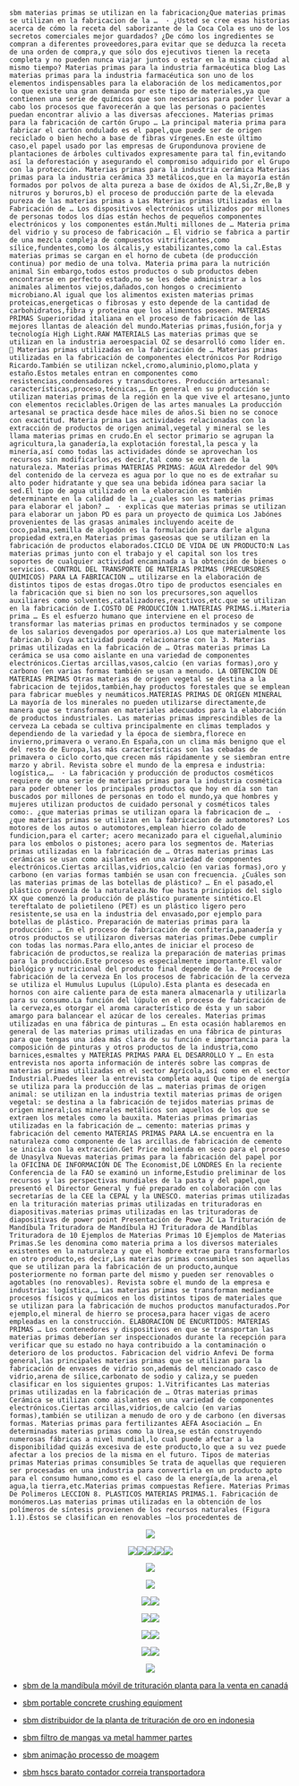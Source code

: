 
```
sbm materias primas se utilizan en la fabricacion¿Que materias primas se utilizan en la fabricacion de la …  · ¿Usted se cree esas historias acerca de cómo la receta del saborizante de la Coca Cola es uno de los secretos comerciales mejor guardados? ¿De cómo los ingredientes se compran a diferentes proveedores,para evitar que se deduzca la receta de una orden de compra,y que sólo dos ejecutivos tienen la receta completa y no pueden nunca viajar juntos o estar en la misma ciudad al mismo tiempo? Materias primas para la industria farmacéutica blog Las materias primas para la industria farmacéutica son uno de los elementos indispensables para la elaboración de los medicamentos,por lo que existe una gran demanda por este tipo de materiales,ya que contienen una serie de químicos que son necesarios para poder llevar a cabo los procesos que favorecerán a que las personas o pacientes puedan encontrar alivio a las diversas afecciones. Materias primas para la fabricación de cartón Grupo … La principal materia prima para fabricar el cartón ondulado es el papel,que puede ser de origen reciclado o bien hecho a base de fibras vírgenes.En este último caso,el papel usado por las empresas de Grupondunova proviene de plantaciones de árboles cultivados expresamente para tal fin,evitando así la deforestación y asegurando el compromiso adquirido por el Grupo con la protección. Materias primas para la industria cerámica Materias primas para la industria cerámica 33 metálicos,que en la mayoría están formados por polvos de alta pureza a base de óxidos de Al,Si,Zr,Be,B y nitruros y boruros,b) el proceso de producción parte de la elevada pureza de las materias primas a Las Materias primas Utilizadas en la Fabricación de … Los dispositivos electrónicos utilizados por millones de personas todos los días están hechos de pequeños componentes electrónicos y los componentes están.Multi millones de … Materia prima del vidrio y su proceso de fabricación … El vidrio se fabrica a partir de una mezcla compleja de compuestos vitrificantes,como sílice,fundentes,como los álcalis,y estabilizantes,como la cal.Estas materias primas se cargan en el horno de cubeta (de producción continua) por medio de una tolva. Materia prima para la nutrición animal Sin embargo,todos estos productos o sub productos deben encontrarse en perfecto estado,no se les debe administrar a los animales alimentos viejos,dañados,con hongos o crecimiento microbiano.Al igual que los alimentos existen materias primas proteicas,energeticas o fibrosas y esto depende de la cantidad de carbohidratos,fibra y proteina que los alimentos poseen. MATERIAS PRIMAS Superioridad italiana en el proceso de fabricación de las mejores llantas de aleación del mundo.Materias primas,fusión,forja y tecnología High Light.RAW MATERIALS Las materias primas que se utilizan en la industria aeroespacial OZ se desarrolló como líder en. 🥇 Materias primas utilizadas en la fabricación de … Materias primas utilizadas en la fabricación de componentes electrónicos Por Rodrigo Ricardo.También se utilizan nckel,cromo,aluminio,plomo,plata y estaño.Estos metales entran en componentes como resistencias,condensadores y transductores. Producción artesanal: características,proceso,técnicas,… En general en su producción se utilizan materias primas de la región en la que vive el artesano,junto con elementos reciclables.Origen de las artes manuales La producción artesanal se practica desde hace miles de años.Si bien no se conoce con exactitud. Materia prima Las actividades relacionadas con la extracción de productos de origen animal,vegetal y mineral se les llama materias primas en crudo.En el sector primario se agrupan la agricultura,la ganadería,la explotación forestal,la pesca y la minería,así como todas las actividades dónde se aprovechan los recursos sin modificarlos,es decir,tal como se extraen de la naturaleza. Materias primas MATERIAS PRIMAS: AGUA Alrededor del 90% del contenido de la cerveza es agua por lo que no es de extrañar su alto poder hidratante y que sea una bebida idónea para saciar la sed.El tipo de agua utilizado en la elaboración es también determinante en la calidad de la … ¿cuales son las materias primas para elaborar el jabon? …  · explicas que materias primas se utilizan para elaborar un jabon PD es para un proyecto de quimica Los Jabónes provenientes de las grasas animales incluyendo aceite de coco,palma,semilla de algodón es la formulación para darle alguna propiedad extra,en Materias primas gaseosas que se utilizan en la fabricación de productos elaborados.CICLO DE VIDA DE UN PRODUCTO:N Las materias primas junto con el trabajo y el capital son los tres soportes de cualquier actividad encaminada a la obtención de bienes o servicios. CONTROL DEL TRANSPORTE DE MATERIAS PRIMAS (PRECURSORES QUIMICOS) PARA LA FABRICACION … utilizarse en la elaboración de distintos tipos de estas drogas.Otro tipo de productos esenciales en la fabricación que si bien no son los precursores,son aquellos auxiliares como solventes,catalizadores,reactivos,etc.que se utilizan en la fabricación de I.COSTO DE PRODUCCIÓN 1.MATERIAS PRIMAS.i.Materia prima … Es el esfuerzo humano que interviene en el proceso de transformar las materias primas en productos terminados y se compone de los salarios devengados por operarios.a) Los que materialmente los fabrican.b) Cuya actividad pueda relacionarse con la 3. Materias primas utilizadas en la fabricación de … Otras materias primas La cerámica se usa como aislante en una variedad de componentes electrónicos.Ciertas arcillas,vasos,calcio (en varias formas),oro y carbono (en varias formas también se usan a menudo. LA OBTENCION DE MATERIAS PRIMAS Otras materias de origen vegetal se destina a la fabricacion de tejidos,también,hay productos forestales que se emplean para fabricar muebles y neumáticos.MATERIAS PRIMAS DE ORIGEN MINERAL La mayoría de los minerales no pueden utilizarse directamente,de manera que se transforman en materiales adecuados para la elaboración de productos industriales. Las materias primas imprescindibles de la cerveza La cebada se cultiva principalmente en climas templados y dependiendo de la variedad y la época de siembra,florece en invierno,primavera o verano.En España,con un clima más benigno que el del resto de Europa,las más características son las cebadas de primavera o ciclo corto,que crecen más rápidamente y se siembran entre marzo y abril. Revista sobre el mundo de la empresa e industria: logística,…  · La fabricación y producción de productos cosméticos requiere de una serie de materias primas para la industria cosmética para poder obtener los principales productos que hoy en día son tan buscados por millones de personas en todo el mundo,ya que hombres y mujeres utilizan productos de cuidado personal y cosméticos tales como:. ¿que materias primas se utilizan opara la fabricacion de …  · ¿que materias primas se utilizan en la fabricacion de automotores? Los motores de los autos o automotores,emplean hierro colado de fundicion,para el carter; acero mecanizado para el cigueñal,aluminio para los embolos o pistones; acero para los segmentos de. Materias primas utilizadas en la fabricación de … Otras materias primas Las cerámicas se usan como aislantes en una variedad de componentes electrónicos.Ciertas arcillas,vidrios,calcio (en varias formas),oro y carbono (en varias formas también se usan con frecuencia. ¿Cuáles son las materias primas de las botellas de plástico? … En el pasado,el plástico provenía de la naturaleza.No fue hasta principios del siglo XX que comenzó la producción de plástico puramente sintético.El tereftalato de polietileno (PET) es un plástico ligero pero resistente,se usa en la industria del envasado,por ejemplo para botellas de plástico. Preparación de materias primas para la producción: … En el proceso de fabricación de confitería,panadería y otros productos se utilizaron diversas materias primas.Debe cumplir con todas las normas.Para ello,antes de iniciar el proceso de fabricación de productos,se realiza la preparación de materias primas para la producción.Este proceso es especialmente importante.El valor biológico y nutricional del producto final depende de la. Proceso de fabricación de la cerveza En los procesos de fabricación de la cerveza se utiliza el Humulus Lupulus (Lúpulo).Esta planta es desecada en hornos con aire caliente para de esta manera almacenarla y utilizarla para su consumo.La función del lúpulo en el proceso de fabricación de la cerveza,es otorgar el aroma característico de ésta y un sabor amargo para balancear el azúcar de los cereales. Materias primas utilizadas en una fábrica de pinturas … En esta ocasión hablaremos en general de las materias primas utilizadas en una fábrica de pinturas para que tengas una idea más clara de su función e importancia para la composición de pinturas y otros productos de la industria,como barnices,esmaltes y MATERIAS PRIMAS PARA EL DESARROLLO Y … En esta entrevista nos aporta información de interés sobre las compras de materias primas utilizadas en el sector Agrícola,así como en el sector Industrial.Puedes leer la entrevista completa aquí Que tipo de energía se utiliza para la producción de las … materias primas de origen animal: se utilizan en la industria textil materias primas de origen vegetal: se destina a la fabricación de tejidos materias primas de origen mineral;Los minerales metálicos son aquellos de los que se extraen los metales como la bauxita. Materias primas primarias utilizadas en la fabricación de … cemento: materias primas y fabricación del cemento MATERIAS PRIMAS PARA LA.se encuentra en la naturaleza como componente de las arcillas.de fabricación de cemento se inicia con la extracción.Get Price molienda en seco para el proceso de Unasylva Nuevas materias primas para la fabricación del papel por la OFICINA DE INFORMACIÓN DE The Economist,DE LONDRES En la reciente Conferencia de la FAO se examinó un informe,Estudio preliminar de los recursos y las perspectivas mundiales de la pasta y del papel,que presentó el Director General y fué preparado en colaboración con las secretarías de la CEE la CEPAL y la UNESCO. materias primas utilizadas en la trituración materias primas utilizadas en trituradoras en diapositivas.materias primas utilizadas en las trituradoras de diapositivas de power point Presentación de Powe JC La Trituración de Mandíbula Trituradora de Mandíbula HJ Trituradora de Mandíblas Trituradora de 10 Ejemplos de Materias Primas 10 Ejemplos de Materias Primas.Se les denomina como materia prima a los diversos materiales existentes en la naturaleza y que el hombre extrae para transformarlos en otro producto,es decir,Las materias primas consumibles son aquellas que se utilizan para la fabricación de un producto,aunque posteriormente no forman parte del mismo y pueden ser renovables o agotables (no renovables). Revista sobre el mundo de la empresa e industria: logística,… Las materias primas se transforman mediante procesos físicos y químicos en los distintos tipos de materiales que se utilizan para la fabricación de muchos productos manufacturados.Por ejemplo,el mineral de hierro se procesa,para hacer vigas de acero empleadas en la construcción. ELABORACION DE ENCURTIDOS: MATERIAS PRIMAS … Los contenedores y dispositivos en que se transportan las materias primas deberían ser inspeccionados durante la recepción para verificar que su estado no haya contribuido a la contaminación o deterioro de los productos. Fabricacion del vidrio Anfevi De forma general,las principales materias primas que se utilizan para la fabricación de envases de vidrio son,además del mencionado casco de vidrio,arena de sílice,carbonato de sodio y caliza,y se pueden clasificar en los siguientes grupos: 1.Vitrificantes Las materias primas utilizadas en la fabricación de … Otras materias primas Cerámica se utilizan como aislantes en una variedad de componentes electrónicos.Ciertas arcillas,vidrios,de calcio (en varias formas),también se utilizan a menudo de oro y de carbono (en diversas formas. Materias primas para fertilizantes AEFA Asociación … En determinadas materias primas como la Urea,se están construyendo numerosas fábricas a nivel mundial,lo cual puede afectar a la disponibilidad quizás excesiva de este producto,lo que a su vez puede afectar a los precios de la misma en el futuro. Tipos de materias primas Materias primas consumibles Se trata de aquellas que requieren ser procesadas en una industria para convertirla en un producto apto para el consumo humano,como es el caso de la energía,de la arena,el agua,la tierra,etc.Materias primas compuestas Refiere. Materias Primas De Polimeros LECCION 8. PLASTICOS MATERIAS PRIMAS.1. Fabricación de monómeros.Las materias primas utilizadas en la obtención de los polímeros de síntesis provienen de los recursos naturales (Figura 1.1).Éstos se clasifican en renovables —los procedentes de 
```

<div align="center">

<a href="https://es-crusher.shibang-china.com/github&k=sbm+materias+primas+se+utilizan+en+la+fabricacion"><img src="https://static.shibang-china.com/es/crusher/logo.jpg"></a>

<a href="https://es-crusher.shibang-china.com/github&k=sbm+materias+primas+se+utilizan+en+la+fabricacion"><img src="https://static.shibang-china.com/es/crusher/index.jpg"></a><a href="https://es-crusher.shibang-china.com/material.htmlgithub&k=sbm+materias+primas+se+utilizan+en+la+fabricacion"><img src="https://static.shibang-china.com/es/crusher/material.jpg"></a><a href="https://es-crusher.shibang-china.com/application.htmlgithub&k=sbm+materias+primas+se+utilizan+en+la+fabricacion"><img src="https://static.shibang-china.com/es/crusher/application.jpg"></a><a href="https://es-crusher.shibang-china.com/aboutus.htmlgithub&k=sbm+materias+primas+se+utilizan+en+la+fabricacion"><img src="https://static.shibang-china.com/es/crusher/aboutus.jpg"></a><a href="https://es-crusher.shibang-china.com/contact.htmlgithub&k=sbm+materias+primas+se+utilizan+en+la+fabricacion"><img src="https://static.shibang-china.com/es/crusher/contact.jpg"></a>

<a href="https://es-crusher.shibang-china.com/github&k=sbm+materias+primas+se+utilizan+en+la+fabricacion"><img src="https://static.shibang-china.com/es/crusher/banner.jpg"></a>

<a href="https://swt.shibang-china.com/github&k=sbm+materias+primas+se+utilizan+en+la+fabricacion"><img src="https://static.shibang-china.com/es/crusher/text.jpg"></a>

<a href="https://swt.shibang-china.com/github&k=sbm+materias+primas+se+utilizan+en+la+fabricacion"><img src="https://static.shibang-china.com/es/crusher/chat.jpg"></a><a href="https://es-crusher.shibang-china.com/contact.htmlgithub&k=sbm+materias+primas+se+utilizan+en+la+fabricacion"><img src="https://static.shibang-china.com/es/crusher/message.jpg"></a>

<a href="https://es-crusher.shibang-china.com/products/pe.htmlgithub&k=sbm+materias+primas+se+utilizan+en+la+fabricacion"><img src="https://static.shibang-china.com/es/crusher/pe.jpg"></a><a href="https://es-crusher.shibang-china.com/products/pf.htmlgithub&k=sbm+materias+primas+se+utilizan+en+la+fabricacion"><img src="https://static.shibang-china.com/es/crusher/pf.jpg"></a>

<a href="https://es-crusher.shibang-china.com/products/hpt.htmlgithub&k=sbm+materias+primas+se+utilizan+en+la+fabricacion"><img src="https://static.shibang-china.com/es/crusher/hpt.jpg"></a><a href="https://es-crusher.shibang-china.com/products/vsi.htmlgithub&k=sbm+materias+primas+se+utilizan+en+la+fabricacion"><img src="https://static.shibang-china.com/es/crusher/vsi.jpg"></a>

<a href="https://es-crusher.shibang-china.com/products/klv.htmlgithub&k=sbm+materias+primas+se+utilizan+en+la+fabricacion"><img src="https://static.shibang-china.com/es/crusher/klv.jpg"></a><a href="https://es-crusher.shibang-china.com/products/portable.htmlgithub&k=sbm+materias+primas+se+utilizan+en+la+fabricacion"><img src="https://static.shibang-china.com/es/crusher/portable.jpg"></a>

<a href="https://swt.shibang-china.com/github&k=sbm+materias+primas+se+utilizan+en+la+fabricacion"><img src="https://static.shibang-china.com/es/crusher/case.jpg"></a>

</div>


* [sbm de la mandíbula móvil de trituración planta para la venta en canadá](sbm%20de%20la%20mand%C3%ADbula%20m%C3%B3vil%20de%20trituraci%C3%B3n%20planta%20para%20la%20venta%20en%20canad%C3%A1.md)

* [sbm portable concrete crushing equipment](sbm%20portable%20concrete%20crushing%20equipment.md)

* [sbm distribuidor de la planta de trituración de oro en indonesia](sbm%20distribuidor%20de%20la%20planta%20de%20trituraci%C3%B3n%20de%20oro%20en%20indonesia.md)

* [sbm filtro de mangas va metal hammer partes](sbm%20filtro%20de%20mangas%20va%20metal%20hammer%20partes.md)

* [sbm animação processo de moagem](sbm%20anima%C3%A7%C3%A3o%20processo%20de%20moagem.md)

* [sbm hscs barato contador correia transportadora](sbm%20hscs%20barato%20contador%20correia%20transportadora.md)